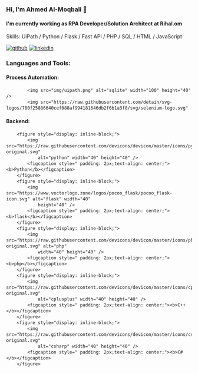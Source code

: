 ### Hi, I'm Ahmed Al-Moqbali 👋
#### I'm currently working as RPA Developer/Solution Architect at Rihal.om

Skills: UiPath / Python / Flask / Fast API / PHP / SQL / HTML / JavaScript



[<img src='https://cdn.jsdelivr.net/npm/simple-icons@3.0.1/icons/github.svg' alt='github' height='40'>](https://github.com/https://github.com/AhmedMoqbali/)  [<img src='https://cdn.jsdelivr.net/npm/simple-icons@3.0.1/icons/linkedin.svg' alt='linkedin' height='40'>](https://www.linkedin.com/in/https://www.linkedin.com/in/ahmed-al-moqbali//)  

###  Languages and Tools:


#### Process Automation:

            <img src="img/uipath.png" alt="sqlite" width="100" height="40" />
            <img src="https://raw.githubusercontent.com/detain/svg-logos/780f25886640cef088af994181646db2f6b1a3f8/svg/selenium-logo.svg"

#### Backend:
        <figure style="display: inline-block;">
            <img src="https://raw.githubusercontent.com/devicons/devicon/master/icons/python/python-original.svg"
                alt="python" width="40" height="40" />
            <figcaption style=" padding: 2px;text-align: center;"><b>Python</b></figcaption>
        </figure>
        <figure style="display: inline-block;">
            <img src="https://www.vectorlogo.zone/logos/pocoo_flask/pocoo_flask-icon.svg" alt="flask" width="40"
                height="40" />
            <figcaption style=" padding: 2px;text-align: center;"><b>flask</b></figcaption>
        </figure>
        <figure style="display: inline-block;">
            <img src="https://raw.githubusercontent.com/devicons/devicon/master/icons/php/php-original.svg" alt="php"
                width="40" height="40" />
            <figcaption style=" padding: 2px;text-align: center;"><b>php</b></figcaption>
        </figure>
        <figure style="display: inline-block;">
            <img src="https://raw.githubusercontent.com/devicons/devicon/master/icons/cplusplus/cplusplus-original.svg"
                alt="cplusplus" width="40" height="40" />
            <figcaption style=" padding: 2px;text-align: center;"><b>C++</b></figcaption>
        </figure>
        <figure style="display: inline-block;">
            <img src="https://raw.githubusercontent.com/devicons/devicon/master/icons/csharp/csharp-original.svg"
                alt="csharp" width="40" height="40" />
            <figcaption style=" padding: 2px;text-align: center;"><b>C#</b></figcaption>
        </figure>
   
